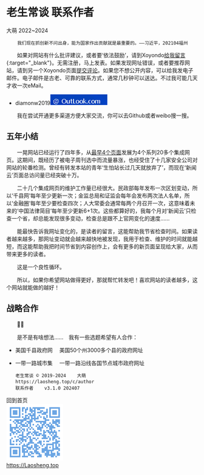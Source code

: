 老生常谈 联系作者
================
大萌	2022~2024

		我们现在抓创新不问出身，能为国家作出贡献就是最重要的。——习近平，202104福州

　　如果对网站有什么批评建议，或者要‘依法鼓励’，请到Xoyondo[给我留言](https://xoyondo.com/mb/yY8PqZMjKUgdcpn){:target="_blank"}。无需注册，马上发表。如果发现网址错误，或者要推荐网站，请到另一个Xoyondo页面[提交评论](https://xoyondo.com/ap/HPr7pBG7mOPIUGZ)。如果您不想公开内容，可以给我发电子邮件。电子邮件是古老、可靠的联系方式，通常几秒钟可以送达。不过我可能几天才收一次eMail。

+ diamonw2019![邮件后缀加载中](./mail-2020.png)

　　我在尝试开通更多渠道方便大家交流，你可以去Github或者weibo搜一搜。

五年小结
--------

　　一晃网站已经运行了四年多，从[最早4个页面](https://github.com/ethpony/Laosheng.top)发展为4个系列20多个集成网页。这期间，既经历了被电子周刊选中而流量暴涨，也经受住了十几家安全公司对网站的轮番检测。曾经有转发本站的青年‘生怕站长过几天就放弃了’，而现在‘新闻云’页面总访问量已经突破十万。

　　二十几个集成网页的维护工作量已经很大。民政部每年发布一次区划变动，所以‘千县网’每年至少更新一次；金监总局和证监会每年会发布两次法人名单，所以‘金融圈’每年至少要检查四次；人大常委会通常每两个月召开一次，这意味着未来的‘中国法律简目’每年至少更新6+1次。这些都算好的，我每个月对‘新闻云’只检查一个省，却总能发现很多变动，检查总是跟不上官网变化的速度……

　　能最快告诉我网址变化的，是读者的留言，这能帮助我节省检查时间。如果读者越来越多，那网址变动就会越来越快地被发现，我用于检查、维护的时间就能越短，而这能帮助我把时间节省到内容创作上，会有更多的新页面呈现给大家，从而带来更多的读者。

　　这是一个良性循环。

　　所以，如果你希望网站做得更好，那就帮忙转发吧！喜欢网站的读者越多，这个网站就能做的越好！



战略合作
--------

　　🍵🍵

　　是不是有啥想法……　我有一些选题希望有人合作：

+	美国千县政府网	　美国50个州3000多个县的政府网址
+	一带一路城市集	　一带一路沿线各国节点城市政府网址


		老生常谈 © 2019-2024	大萌
		https://laosheng.top/c/author
		联系作者	v3.1.0 202407

回到首页  
<a href=".." title="返回老生常谈首页"><img src="../indexQR-Blue.png" /></a>  
https://Laosheng.top
